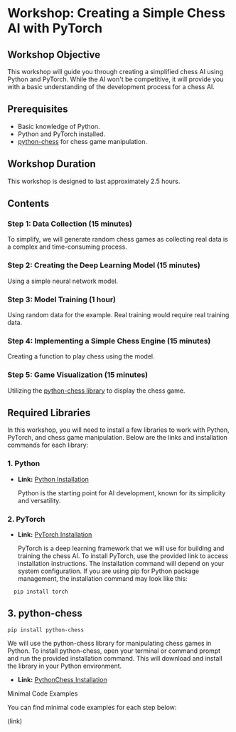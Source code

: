 # Workshop: Creating a Simple Chess AI with PyTorch

## Workshop Objective

This workshop will guide you through creating a simplified chess AI using Python and PyTorch. While the AI won't be competitive, it will provide you with a basic understanding of the development process for a chess AI.

## Prerequisites

- Basic knowledge of Python.
- Python and PyTorch installed.
- [python-chess](https://python-chess.readthedocs.io/en/latest/) for chess game manipulation.

## Workshop Duration

This workshop is designed to last approximately 2.5 hours.

## Contents

### Step 1: Data Collection (15 minutes)

To simplify, we will generate random chess games as collecting real data is a complex and time-consuming process.

### Step 2: Creating the Deep Learning Model (15 minutes)

Using a simple neural network model.

### Step 3: Model Training (1 hour)

Using random data for the example. Real training would require real training data.

### Step 4: Implementing a Simple Chess Engine (15 minutes)

Creating a function to play chess using the model.

### Step 5: Game Visualization (15 minutes)

Utilizing the [python-chess library](https://python-chess.readthedocs.io/en/latest/) to display the chess game.

## Required Libraries

In this workshop, you will need to install a few libraries to work with Python, PyTorch, and chess game manipulation. Below are the links and installation commands for each library:

### 1. Python

- **Link:** [Python Installation](https://www.python.org/downloads/)

   Python is the starting point for AI development, known for its simplicity and versatility.

### 2. PyTorch

- **Link:** [PyTorch Installation](https://pytorch.org/get-started/locally/)

   PyTorch is a deep learning framework that we will use for building and training the chess AI. To install PyTorch, use the provided link to access installation instructions. The installation command will depend on your system configuration. If you are using pip for Python package management, the installation command may look like this:

```   pip install torch    ```


## 3. python-chess

 ```pip install python-chess```

We will use the python-chess library for manipulating chess games in Python. To install python-chess, open your terminal or command prompt and run the provided installation command. This will download and install the library in your Python environment.

- **Link:** [PythonChess Installation](https://python-chess.readthedocs.io/en/latest/)

Minimal Code Examples

You can find minimal code examples for each step below:

(link)
